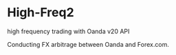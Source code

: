 # High-Freq2
high frequency trading with Oanda v20 API

Conducting FX arbitrage between Oanda and Forex.com.
